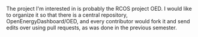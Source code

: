 The project I'm interested in is probably the RCOS project OED. I would like to organize it so that there is a central repository, OpenEnergyDashboard/OED, and every contributor would fork it and send edits over using pull requests, as was done in the previous semester.
